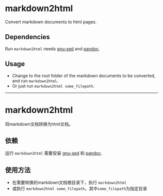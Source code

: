 # markdown2html
Convert markdown documents to html pages.

## Dependencies
Run `markdown2html` needs [gnu-sed](https://formulae.brew.sh/formula/gnu-sed) and [pandoc](https://www.pandoc.org/). 

## Usage 
* Change to the root folder of the markdown documents to be converted, and run `markdown2html`.
* Or just run `markdown2html some_filepath`.

---

# markdown2html
将markdown文档转换为html文档。

## 依赖
运行 `markdown2html` 需要安装 [gnu-sed](https://formulae.brew.sh/formula/gnu-sed) 和 [pandoc](https://www.pandoc.org/). 
## 使用方法
* 在需要转换的markdown文档根目录下，执行 `markdown2html`
* 或执行 `markdown2html some_filepath`，其中`some_filepath`为指定目录